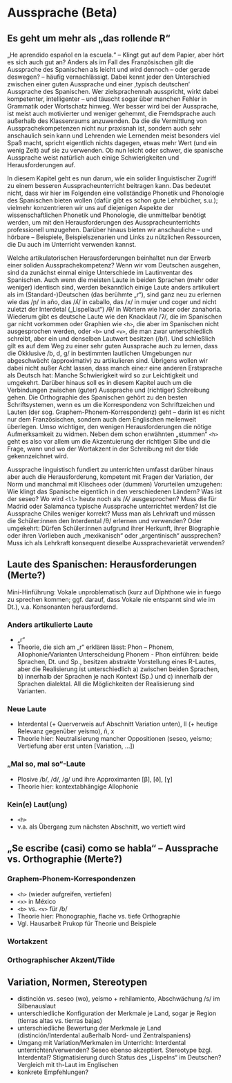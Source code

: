 # Aussprache (Beta)

## Es geht um mehr als „das rollende R“

„He aprendido español en la escuela.“ – Klingt gut auf dem Papier, aber hört es sich auch gut an? Anders als im Fall des Französischen gilt die Aussprache des Spanischen als leicht und wird dennoch – oder gerade deswegen? – häufig vernachlässigt. Dabei kennt jeder den Unterschied zwischen einer guten Aussprache und einer ‚typisch deutschen‘ Aussprache des Spanischen. Wer zielsprachennah ausspricht, wirkt dabei kompetenter, intelligenter – und täuscht sogar über manchen Fehler in Grammatik oder Wortschatz hinweg. Wer besser wird bei der Aussprache, ist meist auch motivierter und weniger gehemmt, die Fremdsprache auch außerhalb des Klassenraums anzuwenden. Da die die Vermittlung von Aussprachekompetenzen nicht nur praxisnah ist, sondern auch sehr anschaulich sein kann und Lehrenden wie Lernenden meist besonders viel Spaß macht, spricht eigentlich nichts dagegen, etwas mehr Wert (und ein wenig Zeit) auf sie zu verwenden. Ob nun leicht oder schwer, die spanische Aussprache weist natürlich auch einige Schwierigkeiten und Herausforderungen auf.  

In diesem Kapitel geht es nun darum, wie ein solider linguistischer Zugriff zu einem besseren Ausspracheunterricht beitragen kann. Das bedeutet nicht, dass wir hier im Folgenden eine vollständige Phonetik und Phonologie des Spanischen bieten wollen (dafür gibt es schon gute Lehrbücher, s.u.); vielmehr konzentrieren wir uns auf diejenigen Aspekte der wissenschaftlichen Phonetik und Phonologie, die unmittelbar benötigt werden, um mit den Herausforderungen des Ausspracheunterrichts professionell umzugehen. Darüber hinaus bieten wir anschauliche – und hörbare – Beispiele, Beispielszenarien und Links zu nützlichen Ressourcen, die Du auch im Unterricht verwenden kannst.  

Welche artikulatorischen Herausforderungen beinhaltet nun der Erwerb einer soliden Aussprachekompetenz? Wenn wir vom Deutschen ausgehen, sind da zunächst einmal einige Unterschiede im Lautinventar des Spanischen. Auch wenn die meisten Laute in beiden Sprachen (mehr oder weniger) identisch sind, werden bekanntlich einige Laute anders artikuliert als im (Standard-)Deutschen (das berühmte „r“), sind ganz neu zu erlernen wie das /ɲ/ in año, das /ʎ/ in caballo, das /x/ in mujer und coger und nicht zuletzt der Interdetal („Lispellaut“) /θ/ in Wörtern wie hacer oder zanahoria. Wiederum gibt es deutsche Laute wie den Knacklaut /ʔ/, die im Spanischen gar nicht vorkommen oder Graphien wie `<h>`, die aber im Spanischen nicht ausgesprochen werden, oder `<b>` und `<v>`, die man zwar unterschiedlich schreibt, aber ein und denselben Lautwert besitzen (/b/). Und schließlich gilt es auf dem Weg zu einer sehr guten Aussprache auch zu lernen, dass die Okklusive  /b, d, g/ in bestimmten lautlichen Umgebungen nur abgeschwächt (approximativ) zu artikulieren sind. Übrigens wollen wir dabei nicht außer Acht lassen, dass manch eine:r eine anderen Erstsprache als Deutsch hat: Manche Schwierigkeit wird so zur Leichtigkeit und umgekehrt.
Darüber hinaus soll es in diesem Kapitel auch um die Verbindungen zwischen (guter) Aussprache und (richtiger) Schreibung gehen. Die Orthographie des Spanischen gehört zu den besten Schriftsystemen, wenn es um die Korrespondenz von Schriftzeichen und Lauten (der sog. Graphem-Phonem-Korrespondenz) geht – darin ist es nicht nur dem Französischen, sondern auch dem Englischen meilenweit überlegen. Umso wichtiger, den wenigen Herausforderungen die nötige Aufmerksamkeit zu widmen. Neben dem schon erwähnten „stummen“ `<h>` geht es also vor allem um die Akzentuierung der richtigen Silbe und die Frage, wann und wo der Wortakzent in der Schreibung mit der tilde gekennzeichnet wird.  

Aussprache linguistisch fundiert zu unterrichten umfasst darüber hinaus aber auch die Herausforderung, kompetent mit Fragen der Variation, der Norm und manchmal mit Klischees oder (dummen) Vorurteilen umzugehen: Wie klingt das Spanische eigentlich in den verschiedenen Ländern? Was ist der seseo? Wo wird `<ll>` heute noch als /ʎ/ ausgesprochen? Muss die für Madrid oder Salamanca typische Aussprache unterrichtet werden? Ist die Aussprache Chiles weniger korrekt? Muss man als Lehrkraft und müssen die Schüler:innen den Interdental /θ/ erlernen und verwenden? Oder umgekehrt: Dürfen Schüler:innen aufgrund ihrer Herkunft, ihrer Biographie oder ihren Vorlieben auch „mexikanisch“ oder „argentinisch“ aussprechen? Muss ich als Lehrkraft konsequent dieselbe Aussprachevarietät verwenden?

## Laute des Spanischen: Herausforderungen (Merte?)
Mini-Hinführung: Vokale unproblematisch (kurz auf Diphthone wie in fuego zu sprechen kommen; ggf. darauf, dass Vokale nie entspannt sind wie im Dt.), v.a. Konsonanten herausfordernd.
### Anders artikulierte Laute
- „r“
- Theorie, die sich am „r“ erklären lässt: Phon – Phonem, Allophonie/Varianten
Unterscheidung Phonem - Phon einführen: beide Sprachen, Dt. und Sp., besitzen abstrakte Vorstellung eines R-Lautes, aber die Realisierung ist unterschiedlich a) zwischen beiden Sprachen, b) innerhalb der Sprachen je nach Kontext (Sp.) und c) innerhalb der Sprachen dialektal. All die Möglichkeiten der Realisierung sind Varianten. 
### Neue Laute
- Interdental (+ Querverweis auf Abschnitt Variation unten), ll (+ heutige Relevanz gegenüber yeísmo), ñ, x
- Theorie hier: Neutralisierung mancher Oppositionen (seseo, yeísmo; Vertiefung aber erst unten [Variation, …])
### „Mal so, mal so“-Laute
- Plosive /b/, /d/, /g/ und ihre Approximanten [β], [ð], [ɣ]
- Theorie hier: kontextabhängige Allophonie
### Kein(e) Laut(ung)
- `<h>`
- v.a. als Übergang zum nächsten Abschnitt, wo vertieft wird

## „Se escribe (casi) como se habla“ – Aussprache vs. Orthographie (Merte?)  
### Graphem-Phonem-Korrespondenzen
- `<h>` (wieder aufgreifen, vertiefen)
- `<x>` in México
- `<b>` vs. `<v>` für /b/
- Theorie hier: Phonographie, flache vs. tiefe Orthographie
- Vgl. Hausarbeit Prukop für Theorie und Beispiele

### Wortakzent
### Orthographischer Akzent/Tilde



## Variation, Normen, Stereotypen
- distinción vs. seseo (wo), yeísmo + rehilamiento, Abschwächung /s/ im Silbenauslaut
- unterschiedliche Konfiguration der Merkmale je Land, sogar je Region (tierras altas vs. tierras bajas)
- unterschiedliche Bewertung der Merkmale je Land (distinción/Interdental außerhalb Nord- und Zentralspaniens)
- Umgang mit Variation/Merkmalen im Unterricht: Interdental unterrichten/verwenden? Seseo ebenso akzeptiert. Stereotype bzgl. Interdental? Stigmatisierung durch Status des „Lispelns“ im Deutschen? Vergleich mit th-Laut im Englischen
- konkrete Empfehlungen?

